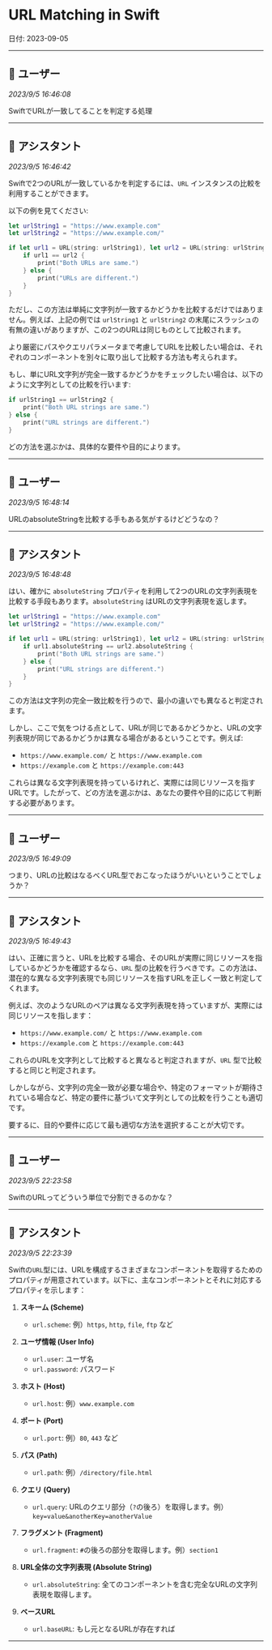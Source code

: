 # URL Matching in Swift

日付: 2023-09-05

---

## 👤 ユーザー
*2023/9/5 16:46:08*

SwiftでURLが一致してることを判定する処理

---

## 🤖 アシスタント
*2023/9/5 16:46:42*

Swiftで2つのURLが一致しているかを判定するには、`URL` インスタンスの比較を利用することができます。

以下の例を見てください:

```swift
let urlString1 = "https://www.example.com"
let urlString2 = "https://www.example.com/"

if let url1 = URL(string: urlString1), let url2 = URL(string: urlString2) {
    if url1 == url2 {
        print("Both URLs are same.")
    } else {
        print("URLs are different.")
    }
}
```

ただし、この方法は単純に文字列が一致するかどうかを比較するだけではありません。例えば、上記の例では `urlString1` と `urlString2` の末尾にスラッシュの有無の違いがありますが、この2つのURLは同じものとして比較されます。

より厳密にパスやクエリパラメータまで考慮してURLを比較したい場合は、それぞれのコンポーネントを別々に取り出して比較する方法も考えられます。

もし、単にURL文字列が完全一致するかどうかをチェックしたい場合は、以下のように文字列としての比較を行います:

```swift
if urlString1 == urlString2 {
    print("Both URL strings are same.")
} else {
    print("URL strings are different.")
}
```

どの方法を選ぶかは、具体的な要件や目的によります。

---

## 👤 ユーザー
*2023/9/5 16:48:14*

URLのabsoluteStringを比較する手もある気がするけどどうなの？

---

## 🤖 アシスタント
*2023/9/5 16:48:48*

はい、確かに `absoluteString` プロパティを利用して2つのURLの文字列表現を比較する手段もあります。`absoluteString` はURLの文字列表現を返します。

```swift
let urlString1 = "https://www.example.com"
let urlString2 = "https://www.example.com/"

if let url1 = URL(string: urlString1), let url2 = URL(string: urlString2) {
    if url1.absoluteString == url2.absoluteString {
        print("Both URL strings are same.")
    } else {
        print("URL strings are different.")
    }
}
```

この方法は文字列の完全一致比較を行うので、最小の違いでも異なると判定されます。

しかし、ここで気をつける点として、URLが同じであるかどうかと、URLの文字列表現が同じであるかどうかは異なる場合があるということです。例えば:

- `https://www.example.com/` と `https://www.example.com`
- `https://example.com` と `https://example.com:443`

これらは異なる文字列表現を持っているけれど、実際には同じリソースを指すURLです。したがって、どの方法を選ぶかは、あなたの要件や目的に応じて判断する必要があります。

---

## 👤 ユーザー
*2023/9/5 16:49:09*

つまり、URLの比較はなるべくURL型でおこなったほうがいいということでしょうか？

---

## 🤖 アシスタント
*2023/9/5 16:49:43*

はい、正確に言うと、URLを比較する場合、そのURLが実際に同じリソースを指しているかどうかを確認するなら、`URL` 型の比較を行うべきです。この方法は、潜在的な異なる文字列表現でも同じリソースを指すURLを正しく一致と判定してくれます。

例えば、次のようなURLのペアは異なる文字列表現を持っていますが、実際には同じリソースを指します：

- `https://www.example.com/` と `https://www.example.com`
- `https://example.com` と `https://example.com:443`

これらのURLを文字列として比較すると異なると判定されますが、`URL` 型で比較すると同じと判定されます。

しかしながら、文字列の完全一致が必要な場合や、特定のフォーマットが期待されている場合など、特定の要件に基づいて文字列としての比較を行うことも適切です。

要するに、目的や要件に応じて最も適切な方法を選択することが大切です。

---

## 👤 ユーザー
*2023/9/5 22:23:58*

SwiftのURLってどういう単位で分割できるのかな？

---

## 🤖 アシスタント
*2023/9/5 22:23:39*

Swiftの`URL`型には、URLを構成するさまざまなコンポーネントを取得するためのプロパティが用意されています。以下に、主なコンポーネントとそれに対応するプロパティを示します：

1. **スキーム (Scheme)**
   - `url.scheme`: 例）`https`, `http`, `file`, `ftp` など

2. **ユーザ情報 (User Info)**
   - `url.user`: ユーザ名
   - `url.password`: パスワード

3. **ホスト (Host)**
   - `url.host`: 例）`www.example.com`

4. **ポート (Port)**
   - `url.port`: 例）`80`, `443` など

5. **パス (Path)**
   - `url.path`: 例）`/directory/file.html`

6. **クエリ (Query)**
   - `url.query`: URLのクエリ部分（`?`の後ろ）を取得します。例）`key=value&anotherKey=anotherValue`

7. **フラグメント (Fragment)**
   - `url.fragment`: `#`の後ろの部分を取得します。例）`section1`

8. **URL全体の文字列表現 (Absolute String)**
   - `url.absoluteString`: 全てのコンポーネントを含む完全なURLの文字列表現を取得します。

9. **ベースURL**
   - `url.baseURL`: もし元となるURLが存在すれば

---
